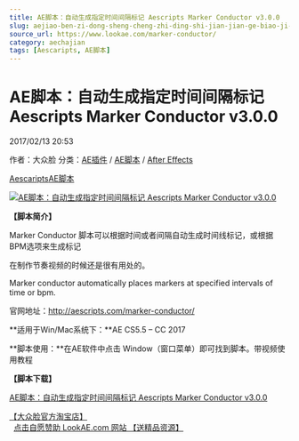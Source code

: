 ```yaml
---
title: AE脚本：自动生成指定时间间隔标记 Aescripts Marker Conductor v3.0.0
slug: aejiao-ben-zi-dong-sheng-cheng-zhi-ding-shi-jian-jian-ge-biao-ji-aescripts-marker-conductor-v3-0-0
source_url: https://www.lookae.com/marker-conductor/
category: aechajian
tags: [Aescaripts, AE脚本]
---
```

# AE脚本：自动生成指定时间间隔标记 Aescripts Marker Conductor v3.0.0

2017/02/13 20:53

作者：大众脸
分类：[AE插件](https://www.lookae.com/after-effects/aechajian/) / [AE脚本](https://www.lookae.com/after-effects/aescripts/) / [After Effects](https://www.lookae.com/after-effects/)

[Aescaripts](https://www.lookae.com/tag/aescaripts/)[AE脚本](https://www.lookae.com/tag/ae%e8%84%9a%e6%9c%ac/)

[![AE脚本：自动生成指定时间间隔标记 Aescripts Marker Conductor v3.0.0](https://www.lookae.com/wp-content/uploads/2017/02/Marker-Conductor.jpg "AE脚本：自动生成指定时间间隔标记 Aescripts Marker Conductor v3.0.0-LookAE.com")](https://www.lookae.com/wp-content/uploads/2017/02/Marker-Conductor.jpg)

**【脚本简介】**

Marker Conductor 脚本可以根据时间或者间隔自动生成时间线标记，或根据BPM选项来生成标记

在制作节奏视频的时候还是很有用处的。

Marker conductor automatically places markers at specified intervals of time or bpm.

官网地址：http://aescripts.com/marker-conductor/

**适用于Win/Mac系统下：**AE CS5.5 – CC 2017

**脚本使用：**在AE软件中点击 Window（窗口菜单）即可找到脚本。带视频使用教程

**【脚本下载】**

[AE脚本：自动生成指定时间间隔标记 Aescripts Marker Conductor v3.0.0](https://lookae.ctfile.com/fs/CwV171352098)

[【大众脸官方淘宝店】](https://lookae.taobao.com/)                [点击自愿赞助 LookAE.com 网站 【送精品资源】](https://www.lookae.com/sponsor/)
